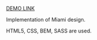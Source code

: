[DEMO LINK](https://oleksandrostrovskyi.github.io/NAMU_landing/)

Implementation of Miami design.

HTML5, CSS, BEM, SASS are used.
